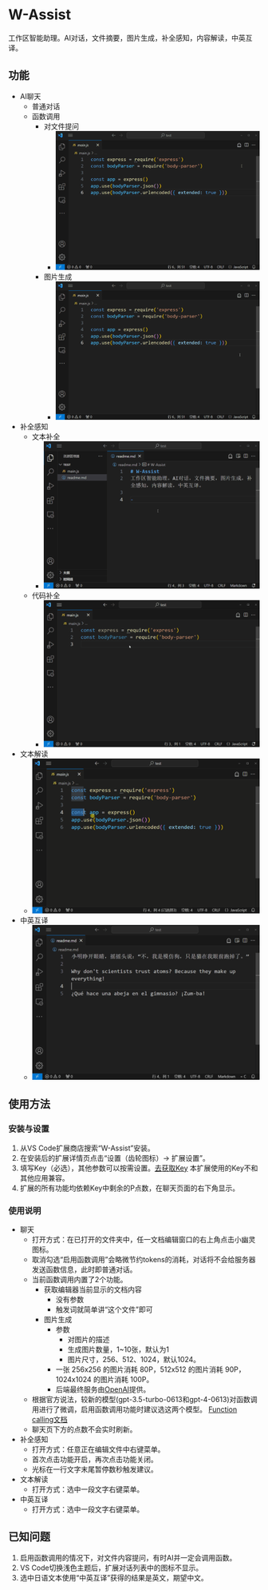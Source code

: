 # W-Assist

工作区智能助理。AI对话，文件摘要，图片生成，补全感知，内容解读，中英互译。

## 功能
- AI聊天
    - 普通对话
    - 函数调用
        - 对文件提问
            - ![对文件提问](https://github.com/walkingon/W-Assist/blob/main/media/gif/chat-file.gif)
        - 图片生成
            - ![图片生成](https://github.com/walkingon/W-Assist/blob/main/media/gif/chat-img.gif)
- 补全感知
    - 文本补全
        - ![文本补全](https://github.com/walkingon/W-Assist/blob/main/media/gif/completion-text.gif)
    - 代码补全
        - ![代码补全](https://github.com/walkingon/W-Assist/blob/main/media/gif/completion-code.gif)
- 文本解读
    -  ![文本解读](https://github.com/walkingon/W-Assist/blob/main/media/gif/explain.gif)
- 中英互译
    - ![中英互译](https://github.com/walkingon/W-Assist/blob/main/media/gif/translate.gif)

## 使用方法
### 安装与设置
1. 从VS Code扩展商店搜索“W-Assist”安装。
2. 在安装后的扩展详情页点击“设置（齿轮图标）-> 扩展设置”。
3. 填写Key（必选），其他参数可以按需设置。[去获取Key](https://www.apiyin.com/merchant/853) 本扩展使用的Key不和其他应用兼容。
4. 扩展的所有功能均依赖Key中剩余的P点数，在聊天页面的右下角显示。
### 使用说明
- 聊天
    - 打开方式：在已打开的文件夹中，任一文档编辑窗口的右上角点击小幽灵图标。
    - 取消勾选“启用函数调用”会略微节约tokens的消耗，对话将不会给服务器发送函数信息，此时即普通对话。
    - 当前函数调用内置了2个功能。
        - 获取编辑器当前显示的文档内容
            - 没有参数
            - 触发词就简单讲“这个文件”即可
        - 图片生成
            - 参数
                - 对图片的描述
                - 生成图片数量，1~10张，默认为1
                - 图片尺寸，256、512、1024，默认1024。
            - 一张 256x256 的图片消耗 80P，512x512 的图片消耗 90P，1024x1024 的图片消耗 100P。
            - 后端最终服务由[OpenAI](https://platform.openai.com/docs/api-reference/images/create)提供。
    - 根据官方说法，较新的模型(gpt-3.5-turbo-0613和gpt-4-0613)对函数调用进行了微调，启用函数调用功能时建议选这两个模型。 [Function calling文档](https://platform.openai.com/docs/guides/gpt/function-calling)
    - 聊天页下方的点数不会实时刷新。
- 补全感知
    - 打开方式：任意正在编辑文件中右键菜单。
    - 首次点击功能开启，再次点击功能关闭。
    - 光标在一行文字末尾暂停数秒触发建议。
- 文本解读
    - 打开方式：选中一段文字右键菜单。
- 中英互译
    - 打开方式：选中一段文字右键菜单。

## 已知问题
1. 启用函数调用的情况下，对文件内容提问，有时AI并一定会调用函数。
2. VS Code切换浅色主题后，扩展对话列表中的图标不显示。
3. 选中日语文本使用“中英互译”获得的结果是英文，期望中文。
